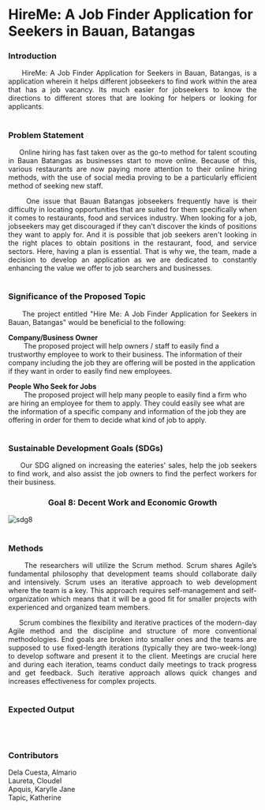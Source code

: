 # HireMe: A Job Finder Application for Seekers in Bauan, Batangas

<h3> Introduction </h3>
<p align=justify>&nbsp;&nbsp;&nbsp;&nbsp; HireMe: A Job Finder Application for Seekers in Bauan, Batangas, is a application wherein it helps different jobseekers to find work within the area that has a job vacancy. Its much easier for jobseekers to know the directions to different stores that are looking for helpers or looking for applicants.

<h1 align="center">

<h3> Problem Statement </h3>
<p align=justify>&nbsp;&nbsp;&nbsp;&nbsp; Online hiring has fast taken over as the go-to method for talent scouting in Bauan Batangas as businesses start to move online. Because of this, various restaurants are now paying more attention to their online hiring methods, with the use of social media proving to be a particularly efficient method of seeking new staff.

<p align=justify>&nbsp;&nbsp;&nbsp;&nbsp; One issue that Bauan Batangas jobseekers frequently have is their difficulty in locating opportunities that are suited for them specifically when it comes to restaurants, food and services industry. When looking for a job, jobseekers may get discouraged if they can't discover the kinds of positions they want to apply for. And it is possible that job seekers aren't looking in the right places to obtain positions in the restaurant, food, and service sectors. Here, having a plan is essential. That is why we, the team, made a decision to develop an application as we are dedicated to constantly enhancing the value we offer to job searchers and businesses. 

<h1 align="center"> 
  
<h3> Significance of the Proposed Topic </h3>

<p align=justify>&nbsp;&nbsp;&nbsp;&nbsp; The project entitled "Hire Me: A Job Finder Application for Seekers in Bauan, Batangas" would be beneficial to the following: <br>

<b> Company/Business Owner </b><br>
&nbsp; &nbsp; &nbsp; &nbsp;  The proposed project will help owners / staff to easily find a trustworthy employee to work to their business. The information of their company including the job they are offering will be posted in the application if they want in order to easily find new employees. <br> 

<b>People Who Seek for Jobs</b><br>
&nbsp; &nbsp; &nbsp; &nbsp;  The proposed project will help many people to easily find a firm who are hiring an employee for them to apply. They could easily see what are the information of a specific company and information of the job they are offering in order for them to decide what kind of job to apply. <br>

<h1 align="center"> 

<h3> Sustainable Development Goals (SDGs) </h3>
<p align=justify>&nbsp;&nbsp;&nbsp;&nbsp; Our SDG aligned on increasing the eateries' sales, help the job seekers to find work, and also assist the job owners to find the perfect workers for their business. 

 <h3 align=center><b> Goal 8: Decent Work and Economic Growth </b></h3>
 
 ![sdg8](https://user-images.githubusercontent.com/102911931/179253392-33b6bab7-8704-4a3f-abda-dd016170f5f7.png)

 <h1 align="center"> 
  
<h3> Methods </h3>
<p align=justify>&nbsp;&nbsp;&nbsp;&nbsp; The researchers will utilize the Scrum method. Scrum shares Agile’s fundamental philosophy that development teams should collaborate daily and intensively. Scrum uses an iterative approach to web development where the team is a key. This approach requires self-management and self-organization which means that it will be a good fit for smaller projects with experienced and organized team members.
<p align=justify>&nbsp;&nbsp;&nbsp;&nbsp; Scrum combines the flexibility and iterative practices of the modern-day Agile method and the discipline and structure of more conventional methodologies. End goals are broken into smaller ones and the teams are supposed to use fixed-length iterations (typically they are two-week-long) to develop software and present it to the client. Meetings are crucial here and during each iteration, teams conduct daily meetings to track progress and get feedback. Such iterative approach allows quick changes and increases effectiveness for complex projects.

<h1 align="center"> 
  
<h3> Expected Output </h3>
<p align=justify>&nbsp;&nbsp;&nbsp;&nbsp;

<h1 align="center"> 
  
<h3> Contributors </h3>
Dela Cuesta, Almario <br>
Laureta, Cloudel <br>
Apquis, Karylle Jane <br>
Tapic, Katherine <br>
